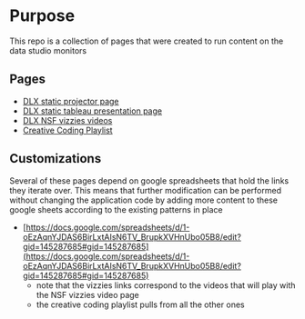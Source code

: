 # Purpose
This repo is a collection of pages that were created to run content on the data studio monitors

## Pages
* [DLX static projector page](dlx_static_projector/index.html)
* [DLX static tableau presentation page](eventstatic/index.html)
* [DLX NSF vizzies videos](CATalystDLXeventvideo/index.html)
* [Creative Coding Playlist](CATalystPlaylistdev/index.html)

## Customizations
Several of these pages depend on google spreadsheets that hold the links they iterate over. This means that further modification can be performed without changing the application code by adding more content to these google sheets according to the existing patterns in place

* [https://docs.google.com/spreadsheets/d/1-oEzAqnYJDAS6BirLxtAIsN6TV_BrupkXVHnUbo05B8/edit?gid=145287685#gid=145287685](https://docs.google.com/spreadsheets/d/1-oEzAqnYJDAS6BirLxtAIsN6TV_BrupkXVHnUbo05B8/edit?gid=145287685#gid=145287685)
    * note that the vizzies links correspond to the videos that will play with the NSF vizzies video page
    * the creative coding playlist pulls from all the other ones